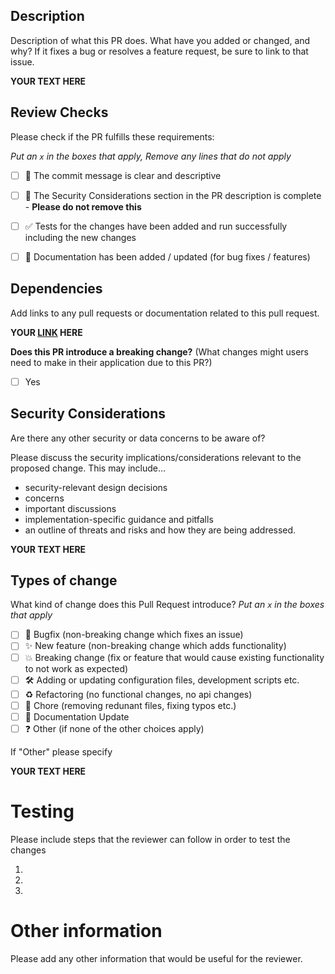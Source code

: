 ## Description

Description of what this PR does. What have you added or changed, and why?  If it fixes a bug or resolves a feature request, be sure to link to that issue.

**YOUR TEXT HERE**

## Review Checks

Please check if the PR fulfills these requirements:

_Put an `x` in the boxes that apply, Remove any lines that do not apply_
- [ ] 📝 The commit message is clear and descriptive
- [ ] 🔐 The Security Considerations section in the PR description is complete - **Please do not remove this**
- [ ] ✅ Tests for the changes have been added and run successfully including the new changes
- [ ] 📄 Documentation has been added / updated (for bug fixes / features)


## Dependencies

Add links to any pull requests or documentation related to this pull request.

**YOUR [LINK](http://example.com/) HERE**


**Does this PR introduce a breaking change?** (What changes might users need to make in their application due to this PR?)
- [ ] Yes

## Security Considerations

Are there any other security or data concerns to be aware of?

Please discuss the security implications/considerations relevant to the proposed change. 
This may include...
* security-relevant design decisions
* concerns 
* important discussions
* implementation-specific guidance and pitfalls
* an outline of threats and risks and how they are being addressed.

**YOUR TEXT HERE**

## Types of change

What kind of change does this Pull Request introduce?
_Put an `x` in the boxes that apply_

- [ ] 🐛 Bugfix (non-breaking change which fixes an issue)
- [ ] ✨ New feature (non-breaking change which adds functionality)
- [ ] 💥 Breaking change (fix or feature that would cause existing functionality to not work as expected)
- [ ] 🛠 Adding or updating configuration files, development scripts etc.
- [ ] ♻️ Refactoring (no functional changes, no api changes)
- [ ] 🧹 Chore (removing redunant files, fixing typos etc.)
- [ ] 📄 Documentation Update 
- [ ] ❓ Other (if none of the other choices apply)

If "Other" please specify

**YOUR TEXT HERE**

# Testing

Please include steps that the reviewer can follow in order to test the changes

1. 
2. 
3. 

# Other information

Please add any other information that would be useful for the reviewer.
**<YOUR TEXT HERE>**
